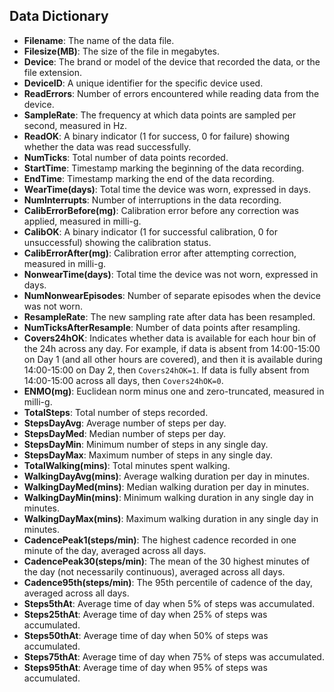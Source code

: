 ## Data Dictionary

- **Filename**: The name of the data file.
- **Filesize(MB)**: The size of the file in megabytes.
- **Device**: The brand or model of the device that recorded the data, or the file extension.
- **DeviceID**: A unique identifier for the specific device used.
- **ReadErrors**: Number of errors encountered while reading data from the device.
- **SampleRate**: The frequency at which data points are sampled per second, measured in Hz.
- **ReadOK**: A binary indicator (1 for success, 0 for failure) showing whether the data was read successfully.
- **NumTicks**: Total number of data points recorded.
- **StartTime**: Timestamp marking the beginning of the data recording.
- **EndTime**: Timestamp marking the end of the data recording.
- **WearTime(days)**: Total time the device was worn, expressed in days.
- **NumInterrupts**: Number of interruptions in the data recording.
- **CalibErrorBefore(mg)**: Calibration error before any correction was applied, measured in milli-g.
- **CalibOK**: A binary indicator (1 for successful calibration, 0 for unsuccessful) showing the calibration status.
- **CalibErrorAfter(mg)**: Calibration error after attempting correction, measured in milli-g.
- **NonwearTime(days)**: Total time the device was not worn, expressed in days.
- **NumNonwearEpisodes**: Number of separate episodes when the device was not worn.
- **ResampleRate**: The new sampling rate after data has been resampled.
- **NumTicksAfterResample**: Number of data points after resampling.
- **Covers24hOK**: Indicates whether data is available for each hour bin of the 24h across any day. For example, if data is absent from 14:00-15:00 on Day 1 (and all other hours are covered), and then it is available during 14:00-15:00 on Day 2, then `Covers24hOK=1`. If data is fully absent from 14:00-15:00 across all days, then `Covers24hOK=0`.
- **ENMO(mg)**: Euclidean norm minus one and zero-truncated, measured in milli-g.
- **TotalSteps**: Total number of steps recorded.
- **StepsDayAvg**: Average number of steps per day.
- **StepsDayMed**: Median number of steps per day.
- **StepsDayMin**: Minimum number of steps in any single day.
- **StepsDayMax**: Maximum number of steps in any single day.
- **TotalWalking(mins)**: Total minutes spent walking.
- **WalkingDayAvg(mins)**: Average walking duration per day in minutes.
- **WalkingDayMed(mins)**: Median walking duration per day in minutes.
- **WalkingDayMin(mins)**: Minimum walking duration in any single day in minutes.
- **WalkingDayMax(mins)**: Maximum walking duration in any single day in minutes.
- **CadencePeak1(steps/min)**: The highest cadence recorded in one minute of the day, averaged across all days.
- **CadencePeak30(steps/min)**: The mean of the 30 highest minutes of the day (not necessarily continuous), averaged across all days.
- **Cadence95th(steps/min)**: The 95th percentile of cadence of the day, averaged across all days.
- **Steps5thAt**: Average time of day when 5% of steps was accumulated.
- **Steps25thAt**: Average time of day when 25% of steps was accumulated.
- **Steps50thAt**: Average time of day when 50% of steps was accumulated.
- **Steps75thAt**: Average time of day when 75% of steps was accumulated.
- **Steps95thAt**: Average time of day when 95% of steps was accumulated.
